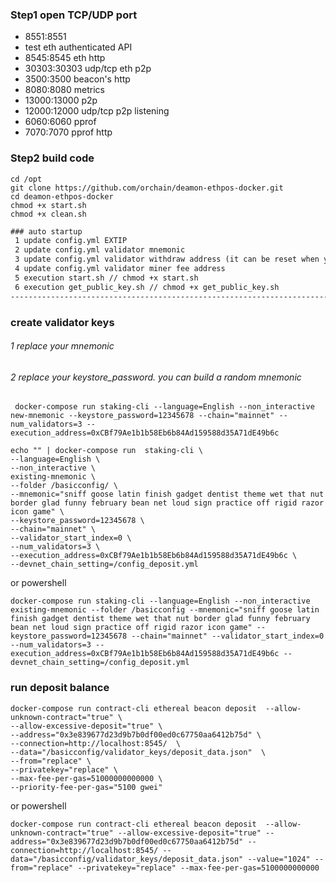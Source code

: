 ### Step1 open TCP/UDP port
  - 8551:8551
  - test                eth  authenticated API
  - 8545:8545                        eth http 
  - 30303:30303 udp/tcp              eth p2p
  - 3500:3500                        beacon's http 
  - 8080:8080                        metrics
  - 13000:13000                      p2p 
  - 12000:12000  udp/tcp             p2p listening
  - 6060:6060                        pprof 
  - 7070:7070                        pprof http 

### Step2 build code
```shell
cd /opt
git clone https://github.com/orchain/deamon-ethpos-docker.git
cd deamon-ethpos-docker
chmod +x start.sh
chmod +x clean.sh
``` 
```html
### auto startup
 1 update config.yml EXTIP
 2 update config.yml validator mnemonic
 3 update config.yml validator withdraw address (it can be reset when you use app to deposit)
 4 update config.yml validator miner fee address
 5 execution start.sh // chmod +x start.sh
 6 execution get_public_key.sh // chmod +x get_public_key.sh
--------------------------------------------------------------------------------------
```

###  create validator keys
###### 1 replace your mnemonic
###### 2 replace your keystore_password. you can build a random mnemonic
```shell 
 docker-compose run staking-cli --language=English --non_interactive new-mnemonic --keystore_password=12345678 --chain="mainnet" --num_validators=3 --execution_address=0xCBf79Ae1b1b58Eb6b84Ad159588d35A71dE49b6c
```
```shell
echo "" | docker-compose run  staking-cli \
--language=English \
--non_interactive \
existing-mnemonic \
--folder /basicconfig/ \
--mnemonic="sniff goose latin finish gadget dentist theme wet that nut border glad funny february bean net loud sign practice off rigid razor icon game" \
--keystore_password=12345678 \
--chain="mainnet" \
--validator_start_index=0 \
--num_validators=3 \
--execution_address=0xCBf79Ae1b1b58Eb6b84Ad159588d35A71dE49b6c \
--devnet_chain_setting=/config_deposit.yml
```
or powershell 
```shell
docker-compose run staking-cli --language=English --non_interactive existing-mnemonic --folder /basicconfig --mnemonic="sniff goose latin finish gadget dentist theme wet that nut border glad funny february bean net loud sign practice off rigid razor icon game" --keystore_password=12345678 --chain="mainnet" --validator_start_index=0 --num_validators=3 --execution_address=0xCBf79Ae1b1b58Eb6b84Ad159588d35A71dE49b6c --devnet_chain_setting=/config_deposit.yml
```

### run deposit balance
```shell
docker-compose run contract-cli ethereal beacon deposit  --allow-unknown-contract="true" \
--allow-excessive-deposit="true" \
--address="0x3e839677d23d9b7b0df00ed0c67750aa6412b75d" \
--connection=http://localhost:8545/  \
--data="/basicconfig/validator_keys/deposit_data.json"  \
--from="replace" \
--privatekey="replace" \
--max-fee-per-gas=51000000000000 \
--priority-fee-per-gas="5100 gwei"
```
or powershell
```shell
docker-compose run contract-cli ethereal beacon deposit  --allow-unknown-contract="true" --allow-excessive-deposit="true" --address="0x3e839677d23d9b7b0df00ed0c67750aa6412b75d" --connection=http://localhost:8545/ --data="/basicconfig/validator_keys/deposit_data.json" --value="1024" --from="replace" --privatekey="replace" --max-fee-per-gas=5100000000000
```
